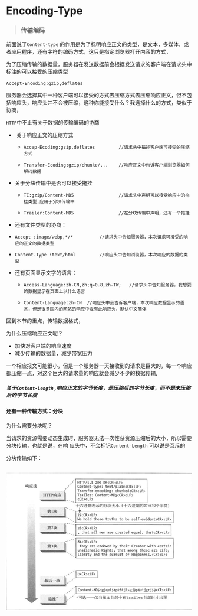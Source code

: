 # Encoding-Type







> ### 传输编码



前面说了<code>Content-type</code> 的作用是为了标明响应正文的类型，是文本，多媒体，或者应用程序，还有字符的编码方式，这只是指定浏览器打开内容的方式，

为了压缩传输的数据量，服务器在发送数据前会根据发送请求的客户端在请求头中标注的可以接受的压缩类型

```http
Accept-Encoding:gzip,deflates
```



服务器会选择其中一种客户端可以接受的方式去压缩方式去压缩响应正文，但不包括响应头，响应头并不会被压缩，这种你能接受什么？我选择什么的方式，类似于协商，

<code>HTTP</code>中不止有关于数据的传输编码的协商

* ​	关于响应正文的压缩方式

  * ```http
    Accep-Ecoding:gzip,deflates			//请求头中描述客户端可接受的压缩方式
    ```

  * ```http
    Transfer-Ecoding:gzip/chunke/...	//响应正文中告诉客户端浏览器如何解码数据
    ```

    

* 关于分块传输中是否可以接受拖挂

  * ```http
    TE:gzip/Content-MD5					//请求头中声明可以接受响应中的拖挂类型,应用于分块传输中
    ```

  * ```http
    Trailer:Content-MD5					//在分块传输中声明，还有一个拖挂
    ```

    



*  还有文件类型的协商：

  * ```http
    Accept :image/webp,*/*			//请求头中告知服务器，本次请求可接受的响应的正文的数据类型
    ```

  * ```http
    Content-Type :text/html			//响应头中告知浏览器，本次响应的数据的类型
    ```

    



* 还有页面显示文字的语言：

  * ```http
    Access-Language:zh-CN,zh;q=0.8,zh-TW;	//请求头中告知服务器，我想要的数据显示在页面上以什么语言
    ```

  * ```http
    Content-Language:zh-CN	//响应头中会告诉客户端，本次响应数据显示的语言，但是很多国内的网站的响应中没有此响应头，默认中文简体
    ```



回到本节的重点，传输数据格式，

为什么压缩响应正文呢？

* 加快对客户端的响应速度
* 减少传输的数据量，减少带宽压力

一个相应报文可能很小，但是一个服务器一天接收到的请求是巨大的，每一个响应都压缩一点，对这个巨大的请求量的响应就会减少不少的数据传输,



##### 关于<code>Content-Length</code> ,响应正文的字节长度，是压缩后的字节长度，而不是未压缩后的字节长度





#### 还有一种传输方式：分块



为什么需要分块呢？

​	当请求的资源需要动态生成时，服务器无法一次性获资源压缩后的大小，所以需要分块传输，也就是说，在响	应头中，不会标记<code>Content-Length</code> 可以说是互斥的



分块传输如下：

​	<img src='../image/chunke.png'>

